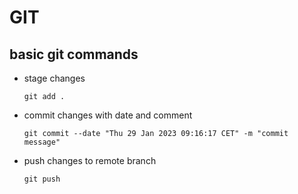 # GIT
## basic git commands

* stage changes
    ```
    git add .
    ```
* commit changes with date and comment
    ```
    git commit --date "Thu 29 Jan 2023 09:16:17 CET" -m "commit message"
    ```
* push changes to remote branch
    ```
    git push
    ```